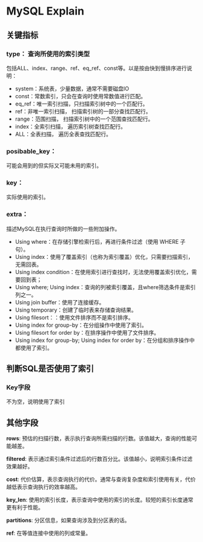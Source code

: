 # MySQL Explain

## 关键指标

### type： 查询所使用的索引类型
包括ALL、index、range、ref、eq_ref、const等。以是按由快到慢排序进行说明：

+ system：系统表，少量数据，通常不需要磁盘IO
+ const：常数索引，只会在查询时使用常数值进行匹配。
+ eq_ref：唯一索引扫描，只扫描索引树中的一个匹配行。
+ ref：非唯一索引扫描， 扫描索引树的一部分查找匹配行。
+ range：范围扫描， 扫描索引树中的一个范围查找匹配行。
+ index：全索引扫描， 遍历索引树查找匹配行。
+ ALL：全表扫描， 遍历全表查找匹配行。

### posibable_key：

可能会用到的但实际又可能未用的索引。


### key：

实际使用的索引。

### extra：

描述MySQL在执行查询时所做的一些附加操作。
+ Using where：在存储引擎检索行后，再进行条件过滤（使用 WHERE 子句）。
+ Using index：使用了覆盖索引（也称为索引覆盖）优化，只需要扫描索引，无需回表。
+ Using index condition：在使用索引进行查找时，无法使用覆盖索引优化，需要回到表；
+ Using where; Using index：查询的列被索引覆盖，且where筛选条件是索引列之一。
+ Using join buffer：使用了连接缓存。
+ Using temporary：创建了临时表来存储查询结果。
+ Using filesort：：使用文件排序而不是索引排序。
+ Using index for group-by：在分组操作中使用了索引。
+ Using filesort for order by：在排序操作中使用了文件排序。
+ Using index for group-by; Using index for order by：在分组和排序操作中都使用了索引。

## 判断SQL是否使用了索引

### Key字段
不为空，说明使用了索引


## 其他字段

**rows**: 预估的扫描行数，表示执行查询所需扫描的行数。该值越大，查询的性能可能越差。

**filtered**: 表示通过索引条件过滤后的行数百分比。该值越小，说明索引条件过滤效果越好。

**cost**: 代价估算，表示查询执行的代价。通常与查询复杂度和索引使用有关，代价越低表示查询执行的效率越高。

**key_len**: 使用的索引长度，表示查询中使用的索引的长度。较短的索引长度通常更有利于性能。

**partitions**: 分区信息，如果查询涉及到分区表的话。

**ref**: 在等值连接中使用的列或常量。
